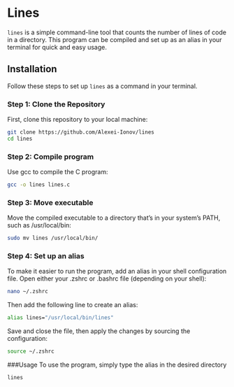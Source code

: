 # Lines

`lines` is a simple command-line tool that counts the number of lines of code in a directory. This program can be compiled and set up as an alias in your terminal for quick and easy usage.

## Installation

Follow these steps to set up `lines` as a command in your terminal.

### Step 1: Clone the Repository

First, clone this repository to your local machine:

```bash
git clone https://github.com/Alexei-Ionov/lines
cd lines
```

### Step 2: Compile program
Use gcc to compile the C program:
```bash
gcc -o lines lines.c
```

### Step 3: Move executable
Move the compiled executable to a directory that’s in your system’s PATH, such as /usr/local/bin:
```bash
sudo mv lines /usr/local/bin/
```

### Step 4: Set up an alias
To make it easier to run the program, add an alias in your shell configuration file. Open either your .zshrc or .bashrc file (depending on your shell):
```bash
nano ~/.zshrc
```
Then add the following line to create an alias:

```bash
alias lines="/usr/local/bin/lines"
```
Save and close the file, then apply the changes by sourcing the configuration:

```bash
source ~/.zshrc
```

###Usage 
To use the program, simply type the alias in the desired directory 
```bash
lines
```









